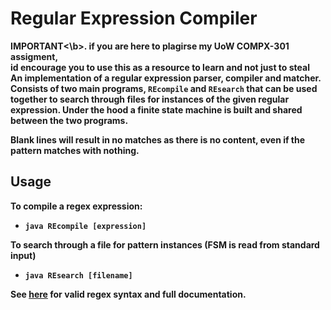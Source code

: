 # Regular Expression Compiler

<b>IMPORTANT<\b>. if you are here to plagirse my UoW COMPX-301 assigment,<br>
id encourage you to use this as a resource to learn and not just to steal<br>
An implementation of a regular expression parser, compiler and matcher. Consists of two main programs, `REcompile` and `REsearch` that
can be used together to search through files for instances of the given regular expression. Under the hood a finite state machine is built
and shared between the two programs.

Blank lines will result in no matches as there is no content, even if the pattern matches with nothing.

## Usage

To compile a regex expression:

- `java REcompile [expression]`

To search through a file for pattern instances (FSM is read from standard input)

- `java REsearch [filename]`

See [here](https://github.com/luke-finlayson/regex/wiki/Operations-&-Expressions) for valid regex syntax and full documentation.
